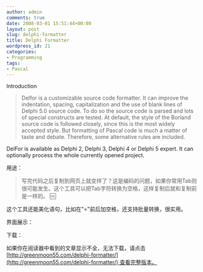 ```yaml
---
author: admin
comments: true
date: 2008-03-01 15:51:44+00:00
layout: post
slug: delphi-formatter
title: Delphi Formatter
wordpress_id: 21
categories:
- Programming
tags:
- Pascal
---
```


Introduction


> Delfor is a customizable source code formatter. It can improve the indentation, spacing, capitalization and the use of blank lines of Delphi 5.0 source code. To do so the source code is parsed and lots of special constructs are tested. At default, the style of the Borland source code is followed closely, since this is the most widely accepted style. But formatting of Pascal code is much a matter of taste and debate. Therefore, some alternative rules are included.

DelFor is available as Delphi 2, Delphi 3, Delphi 4 or Delphi 5 expert. It can optionally process the whole currently opened project.


用途：


> 写完代码之后复制到网页上就变样了？这是编码的问题，如果你常用Tab则很可能发生。这个工具可以把Tab字符转换为空格，这样复制后就和复制前是一样的。 :cool:

这个工具还能美化语句，比如在"="前后加空格，还支持批量转换，很实用。


界面展示：


下载：



如果你在阅读器中看到的文章显示不全，无法下载，请点击[http://greenmoon55.com/delphi-formatter/](http://greenmoon55.com/delphi-formatter/) 查看完整版本。
